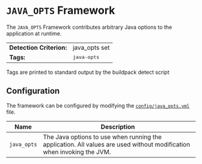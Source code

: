 # `JAVA_OPTS` Framework
The `JAVA_OPTS` Framework contributes arbitrary Java options to the application at runtime.
	
<table>
  <tr>
    <td><strong>Detection Criterion:</strong></td><td><ptt>java_opts</tt> set</td>
  </tr>
  <tr>
    <td><strong>Tags:</strong></td><td><tt>java-opts</tt></td>
  </tr>
</table>
Tags are printed to standard output by the buildpack detect script
	

## Configuration
The framework can be configured by modifying the [`config/java_opts.yml`][java_opts_yml] file.

[java_opts_yml]: ../config/java_opts.yml

| Name | Description
| ---- | -----------
| `java_opts` | The Java options to use when running the application.  All values are used without modification when invoking the JVM.
